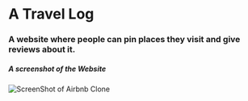 # A Travel Log

### A website where people can pin places they visit and give reviews about it.

##### A screenshot of the Website

![ScreenShot of Airbnb Clone](https://github.com/Arsh-ak7/Learningreact/blob/main/Airbnb-Clone/Travel-Log.png)


